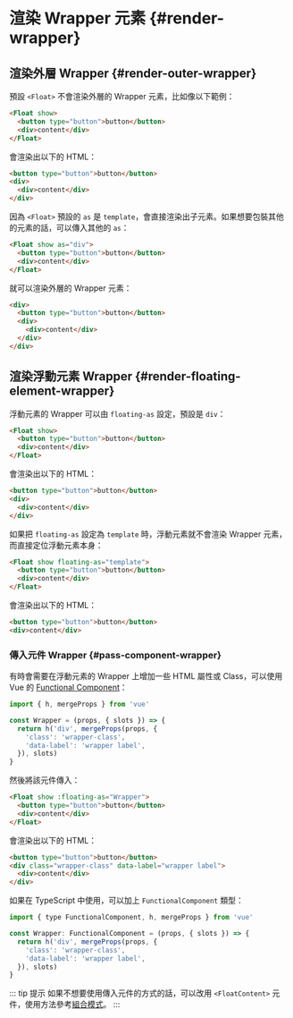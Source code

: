 # 渲染 Wrapper 元素 {#render-wrapper}

## 渲染外層 Wrapper {#render-outer-wrapper}

預設 `<Float>` 不會渲染外層的 Wrapper 元素，比如像以下範例：

```html
<Float show>
  <button type="button">button</button>
  <div>content</div>
</Float>
```

會渲染出以下的 HTML：

```html
<button type="button">button</button>
<div>
  <div>content</div>
</div>
```

因為 `<Float>` 預設的 `as` 是 `template`，會直接渲染出子元素。如果想要包裝其他的元素的話，可以傳入其他的 `as`：

```html {1}
<Float show as="div">
  <button type="button">button</button>
  <div>content</div>
</Float>
```

就可以渲染外層的 Wrapper 元素：

```html {1,6}
<div>
  <button type="button">button</button>
  <div>
    <div>content</div>
  </div>
</div>
```

## 渲染浮動元素 Wrapper {#render-floating-element-wrapper}

浮動元素的 Wrapper 可以由 `floating-as` 設定，預設是 `div`：

```html
<Float show>
  <button type="button">button</button>
  <div>content</div>
</Float>
```

會渲染出以下的 HTML：

```html {2,4}
<button type="button">button</button>
<div>
  <div>content</div>
</div>
```

如果把 `floating-as` 設定為 `template` 時，浮動元素就不會渲染 Wrapper 元素，而直接定位浮動元素本身：

```html {1}
<Float show floating-as="template">
  <button type="button">button</button>
  <div>content</div>
</Float>
```

會渲染出以下的 HTML：

```html
<button type="button">button</button>
<div>content</div>
```

### 傳入元件 Wrapper {#pass-component-wrapper}

有時會需要在浮動元素的 Wrapper 上增加一些 HTML 屬性或 Class，可以使用 Vue 的 [Functional Component](https://vuejs.org/guide/extras/render-function.html#functional-components)：

```js
import { h, mergeProps } from 'vue'

const Wrapper = (props, { slots }) => {
  return h('div', mergeProps(props, {
    'class': 'wrapper-class',
    'data-label': 'wrapper label',
  }), slots)
}
```

然後將該元件傳入：

```html {1}
<Float show :floating-as="Wrapper">
  <button type="button">button</button>
  <div>content</div>
</Float>
```

會渲染出以下的 HTML：

```html {2}
<button type="button">button</button>
<div class="wrapper-class" data-label="wrapper label">
  <div>content</div>
</div>
```

如果在 TypeScript 中使用，可以加上 `FunctionalComponent` 類型：

```js
import { type FunctionalComponent, h, mergeProps } from 'vue'

const Wrapper: FunctionalComponent = (props, { slots }) => {
  return h('div', mergeProps(props, {
    'class': 'wrapper-class',
    'data-label': 'wrapper label',
  }), slots)
}
```

::: tip 提示
如果不想要使用傳入元件的方式的話，可以改用 `<FloatContent>` 元件，使用方法參考[組合模式](composable-mode.md)。
:::
